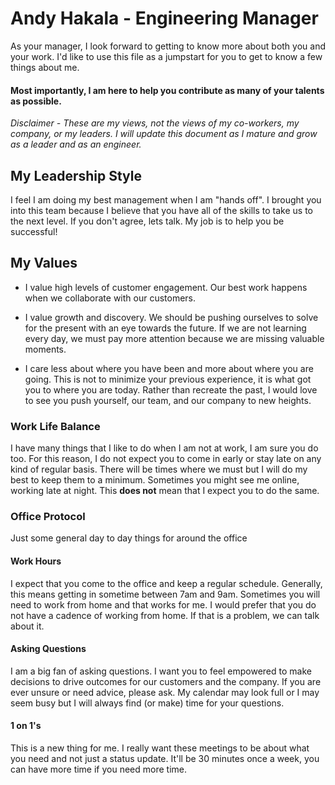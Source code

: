 # Andy Hakala - Engineering Manager

As your manager, I look forward to getting to know more about both you and your work. I'd like to use this file as a jumpstart for you to get to know a few things about me. 

#### Most importantly, I am here to help you contribute as many of your talents as possible. 

*Disclaimer - These are my views, not the views of my co-workers, my company, or my leaders. I will update this document as I mature and grow as a leader and as an engineer.*

## My Leadership Style 

I feel I am doing my best management when I am "hands off". I brought you into this team because I believe that you have all of the skills to take us to the next level. If you don't agree, lets talk. My job is to help you be successful!  

## My Values
 - I value high levels of customer engagement. Our best work happens when we collaborate with our customers. 

 - I value growth and discovery. We should be pushing ourselves to solve for the present with an eye towards the future. If we are not learning every day, we must pay more attention because we are missing valuable moments. 

 - I care less about where you have been and more about where you are going. This is not to minimize your previous experience, it is what got you to where you are today. Rather than recreate the past, I would love to see you push yourself, our team, and our company to new heights.

### Work Life Balance
I have many things that I like to do when I am not at work, I am sure you do too. For this reason, I do not expect you to come in early or stay late on any kind of regular basis. There will be times where we must but I will do my best to keep them to a minimum. Sometimes you might see me online, working late at night. This **does not** mean that I expect you to do the same.

### Office Protocol
Just some general day to day things for around the office

#### Work Hours
I expect that you come to the office and keep a regular schedule. Generally, this means getting in sometime between 7am and 9am. Sometimes you will need to work from home and that works for me. I would prefer that you do not have a cadence of working from home. If that is a problem, we can talk about it. 

#### Asking Questions
I am a big fan of asking questions. I want you to feel empowered to make decisions to drive outcomes for our customers and the company. If you are ever unsure or need advice, please ask. My calendar may look full or I may seem busy but I will always find (or make) time for your questions. 

#### 1 on 1's 
This is a new thing for me. I really want these meetings to be about what you need and not just a status update. It'll be 30 minutes once a week, you can have more time if you need more time. 
